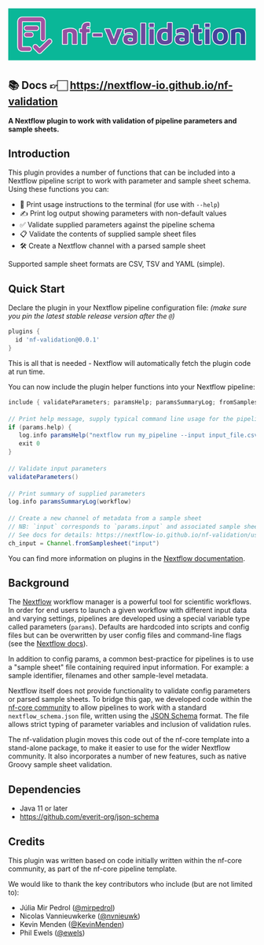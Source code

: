 # ![nf-validation](docs/images/nf-validation.svg)

## 📚 Docs 👉🏻 <https://nextflow-io.github.io/nf-validation>

**A Nextflow plugin to work with validation of pipeline parameters and sample sheets.**

## Introduction

This plugin provides a number of functions that can be included into a Nextflow pipeline script to work with parameter and sample sheet schema. Using these functions you can:

* 📖 Print usage instructions to the terminal (for use with `--help`)
* ✍️ Print log output showing parameters with non-default values
* ✅ Validate supplied parameters against the pipeline schema
* 📋 Validate the contents of supplied sample sheet files
* 🛠️ Create a Nextflow channel with a parsed sample sheet

Supported sample sheet formats are CSV, TSV and YAML (simple).

## Quick Start

Declare the plugin in your Nextflow pipeline configuration file:
_(make sure you pin the latest stable release version after the `@`)_

```groovy title="nextflow.config"
plugins {
  id 'nf-validation@0.0.1'
}
```

This is all that is needed - Nextflow will automatically fetch the plugin code at run time.

You can now include the plugin helper functions into your Nextflow pipeline:

```groovy title="main.nf"
include { validateParameters; paramsHelp; paramsSummaryLog; fromSamplesheet } from 'plugin/nf-validation'

// Print help message, supply typical command line usage for the pipeline
if (params.help) {
   log.info paramsHelp("nextflow run my_pipeline --input input_file.csv")
   exit 0
}

// Validate input parameters
validateParameters()

// Print summary of supplied parameters
log.info paramsSummaryLog(workflow)

// Create a new channel of metadata from a sample sheet
// NB: `input` corresponds to `params.input` and associated sample sheet schema
// See docs for details: https://nextflow-io.github.io/nf-validation/usage/samplesheet_docs/
ch_input = Channel.fromSamplesheet("input")
```

You can find more information on plugins in the [Nextflow documentation](https://www.nextflow.io/docs/latest/plugins.html#plugins).

## Background

The [Nextflow](https://nextflow.io/) workflow manager is a powerful tool for scientific workflows.
In order for end users to launch a given workflow with different input data and varying settings, pipelines are developed using a special variable type called parameters (`params`). Defaults are hardcoded into scripts and config files but can be overwritten by user config files and command-line flags (see the [Nextflow docs](https://nextflow.io/docs/latest/config.html)).

In addition to config params, a common best-practice for pipelines is to use a "sample sheet" file containing required input information. For example: a sample identifier, filenames and other sample-level metadata.

Nextflow itself does not provide functionality to validate config parameters or parsed sample sheets. To bridge this gap, we developed code within the [nf-core community](https://nf-co.re/) to allow pipelines to work with a standard `nextflow_schema.json` file, written using the [JSON Schema](https://json-schema.org/) format. The file allows strict typing of parameter variables and inclusion of validation rules.

The nf-validation plugin moves this code out of the nf-core template into a stand-alone package, to make it easier to use for the wider Nextflow community. It also incorporates a number of new features, such as native Groovy sample sheet validation.

## Dependencies

- Java 11 or later
- <https://github.com/everit-org/json-schema>

## Credits

This plugin was written based on code initially written within the nf-core community,
as part of the nf-core pipeline template.

We would like to thank the key contributors who include (but are not limited to):

* Júlia Mir Pedrol ([@mirpedrol](https://github.com/mirpedrol))
* Nicolas Vannieuwkerke ([@nvnieuwk](https://github.com/nvnieuwk))
* Kevin Menden ([@KevinMenden](https://github.com/KevinMenden))
* Phil Ewels ([@ewels](https://github.com/ewels))
